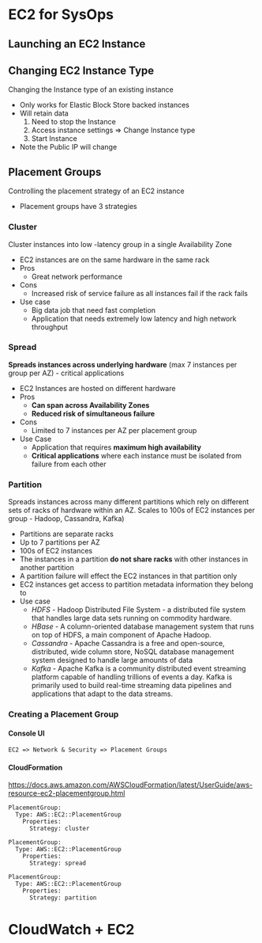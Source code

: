 # EC2 for SysOps

## Launching an EC2 Instance

## Changing EC2 Instance Type
Changing the Instance type of an existing instance
* Only works for Elastic Block Store backed instances
* Will retain data
  1. Need to stop the Instance
  1. Access instance settings => Change Instance type
  1. Start Instance
* Note the Public IP will change 

## Placement Groups
Controlling the placement strategy of an EC2 instance
* Placement groups have 3 strategies
### Cluster
Cluster instances into low -latency group in a single Availability Zone
* EC2 instances are on the same hardware in the same rack
* Pros
  * Great network performance
* Cons
  * Increased risk of service failure as all instances fail if the rack fails
* Use case
  * Big data job that need fast completion
  * Application that needs extremely low latency and high network throughput
### Spread
**Spreads instances across underlying hardware** (max 7 instances per group per AZ) - critical applications
* EC2 Instances are hosted on different hardware
* Pros
  * **Can span across Availability Zones**
  * **Reduced risk of simultaneous failure**
* Cons
  * Limited to 7 instances per AZ per placement group
* Use Case
  * Application that requires **maximum high availability**
  * **Critical applications** where each instance must be isolated from failure from each other
### Partition
Spreads instances across many different partitions which rely on different sets of racks of hardware within an AZ. Scales to 100s of EC2 instances per group - Hadoop, Cassandra, Kafka)
* Partitions are separate racks
* Up to 7 partitions per AZ
* 100s of EC2 instances
* The instances in a partition **do not share racks** with other instances in another partition
* A partition failure will effect the EC2 instances in that partition only
* EC2 instances get access to partition metadata information they belong to
* Use case
  * *HDFS* - Hadoop Distributed File System - a distributed file system that handles large data sets running on commodity hardware.
  * *HBase* - A column-oriented database management system that runs on top of HDFS, a main component of Apache Hadoop.
  * *Cassandra* - Apache Cassandra is a free and open-source, distributed, wide column store, NoSQL database management system designed to handle large amounts of data
  * *Kafka* - Apache Kafka is a community distributed event streaming platform capable of handling trillions of events a day. Kafka is primarily used to build real-time streaming data pipelines and applications that adapt to the data streams.

### Creating a Placement Group
#### Console UI
`EC2 => Network & Security => Placement Groups`

#### CloudFormation 
https://docs.aws.amazon.com/AWSCloudFormation/latest/UserGuide/aws-resource-ec2-placementgroup.html
```
PlacementGroup:
  Type: AWS::EC2::PlacementGroup
    Properties:
      Strategy: cluster

PlacementGroup:
  Type: AWS::EC2::PlacementGroup
    Properties:
      Strategy: spread
      
PlacementGroup:
  Type: AWS::EC2::PlacementGroup
    Properties:
      Strategy: partition
```

# CloudWatch + EC2
